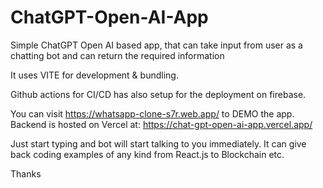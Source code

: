 # ChatGPT-Open-AI-App
Simple ChatGPT Open AI based app, that can take input from user as a chatting bot and can return the required information

It uses VITE for development & bundling. 

Github actions for CI/CD has also setup for the deployment on firebase.

You can visit https://whatsapp-clone-s7r.web.app/ to DEMO the app.
Backend is hosted on Vercel at: https://chat-gpt-open-ai-app.vercel.app/

Just start typing and bot will start talking to you immediately. It can give back coding examples of any kind from React.js to Blockchain etc.

Thanks